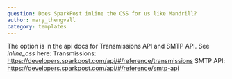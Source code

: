 ```yaml
---
question: Does SparkPost inline the CSS for us like Mandrill?
author: mary_thengvall
category: templates
---
```

The option is in the api docs for Transmissions API and SMTP API. See _inline_css_ here:
Transmissions: https://developers.sparkpost.com/api/#/reference/transmissions
SMTP API: https://developers.sparkpost.com/api/#/reference/smtp-api
